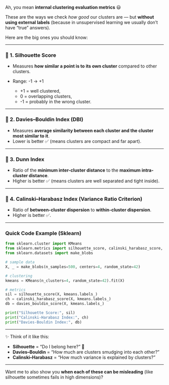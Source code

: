 Ah, you mean **internal clustering evaluation metrics** 😃

These are the ways we check *how good* our clusters are — but **without using external labels** (because in unsupervised learning we usually don’t have “true” answers).

Here are the big ones you should know:

---

### 🔹 1. **Silhouette Score**

* Measures **how similar a point is to its own cluster** compared to other clusters.
* Range: -1 → +1

  * +1 = well clustered,
  * 0 = overlapping clusters,
  * -1 = probably in the wrong cluster.

---

### 🔹 2. **Davies–Bouldin Index (DBI)**

* Measures **average similarity between each cluster and the cluster most similar to it**.
* Lower is better ✅ (means clusters are compact and far apart).

---

### 🔹 3. **Dunn Index**

* Ratio of the **minimum inter-cluster distance** to the **maximum intra-cluster distance**.
* Higher is better ✅ (means clusters are well separated and tight inside).

---

### 🔹 4. **Calinski–Harabasz Index (Variance Ratio Criterion)**

* Ratio of **between-cluster dispersion** to **within-cluster dispersion**.
* Higher is better ✅.

---

### Quick Code Example (Sklearn)

```python
from sklearn.cluster import KMeans
from sklearn.metrics import silhouette_score, calinski_harabasz_score, davies_bouldin_score
from sklearn.datasets import make_blobs

# sample data
X, _ = make_blobs(n_samples=500, centers=4, random_state=42)

# clustering
kmeans = KMeans(n_clusters=4, random_state=42).fit(X)

# metrics
sil = silhouette_score(X, kmeans.labels_)
ch = calinski_harabasz_score(X, kmeans.labels_)
db = davies_bouldin_score(X, kmeans.labels_)

print("Silhouette Score:", sil)
print("Calinski-Harabasz Index:", ch)
print("Davies-Bouldin Index:", db)
```

---

✨ Think of it like this:

* **Silhouette** = “Do I belong here?” 🤔
* **Davies–Bouldin** = “How much are clusters smudging into each other?”
* **Calinski–Harabasz** = “How much variance is explained by clusters?”

---

Want me to also show you **when each of these can be misleading** (like silhouette sometimes fails in high dimensions)?
